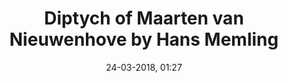 ---
title: Diptych of Maarten van Nieuwenhove by Hans Memling
titleone: '<ruby lang="en" style="color:#555;">Diptych of Maarten van Nieuwenhove<rt lang="nl" style="color:#999;">Diptiek van Maarten van Nieuwenhove</rt></ruby>'
menu: martin van nieuwenhove
created: 22-07-2017, 22:04
date: 24-03-2018, 01:27
modified: 05-12-2018, 16:33
itempage: Article
taxonomy:
    category: [docs, en]
content:
    items:
       '@taxonomy':
         category: [martin, en]
    order:
        by: default
        dir: asc
    limit: 1
    pagination: true
metadata:
   description: "Presentation and description of the Diptych of Maarten van Nieuwenhove, whose painter Hans Memling, visible at the Memling Museum, Old St. John's Hospital of Bruges"
   keywords: "Diptych of Maarten van Nieuwenhove, Bruges, Old St. John's Hospital, Brugge, Diptiek van Maarten van Nieuwenhove, Hans Memling, Hans Memlinc, Musée Memling"
   image: martin0_700x489.jpg
   image_width: 700
   image_height: 489
   image_title: Diptych of Maarten van Nieuwenhove by Hans Memling
   image_legend: "Diptych of Maarten van Nieuwenhove by Hans Memling, separated view of the two panels"
   'twitter:card' : summary
significantlinks: ["https://en.wikipedia.org/wiki/Diptych_of_Maarten_van_Nieuwenhove"]
specialty: ["Belgium", "Burgundian Netherlands", "Flanders", "West Flanders", "Bruges", "Brugge", "Early Netherlandish painting", "Flemish Primitives", "Flemish Painting", "Northern Renaissance", "Old St. John's Hospital", "Hans Memling Museum",  "Hans Memling", "Hans Memlinc", "Diptych of Maarten van Nieuwenhove", "Sint-Janshospitaal"]
shortcode-core:
   active: true
sitemap:
   changefreq: weekly
   priority: 0.9
---